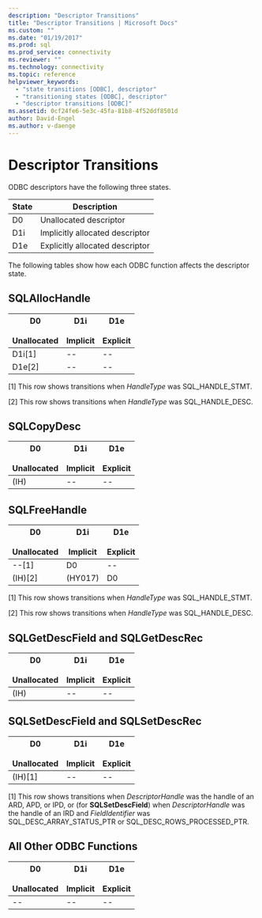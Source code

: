 ```yaml
---
description: "Descriptor Transitions"
title: "Descriptor Transitions | Microsoft Docs"
ms.custom: ""
ms.date: "01/19/2017"
ms.prod: sql
ms.prod_service: connectivity
ms.reviewer: ""
ms.technology: connectivity
ms.topic: reference
helpviewer_keywords: 
  - "state transitions [ODBC], descriptor"
  - "transitioning states [ODBC], descriptor"
  - "descriptor transitions [ODBC]"
ms.assetid: 0cf24fe6-5e3c-45fa-81b8-4f52ddf8501d
author: David-Engel
ms.author: v-daenge
---
```

# Descriptor Transitions
ODBC descriptors have the following three states.  
  
|State|Description|  
|-----------|-----------------|  
|D0|Unallocated descriptor|  
|D1i|Implicitly allocated descriptor|  
|D1e|Explicitly allocated descriptor|  
  
 The following tables show how each ODBC function affects the descriptor state.  
  
## SQLAllocHandle  
  
|D0<br /><br /> Unallocated|D1i<br /><br /> Implicit|D1e<br /><br /> Explicit|  
|------------------------|----------------------|----------------------|  
|D1i[1]|--|--|  
|D1e[2]|--|--|  
  
 [1]   This row shows transitions when *HandleType* was SQL_HANDLE_STMT.  
  
 [2]   This row shows transitions when *HandleType* was SQL_HANDLE_DESC.  
  
## SQLCopyDesc  
  
|D0<br /><br /> Unallocated|D1i<br /><br /> Implicit|D1e<br /><br /> Explicit|  
|------------------------|----------------------|----------------------|  
|(IH)|--|--|  
  
## SQLFreeHandle  
  
|D0<br /><br /> Unallocated|D1i<br /><br /> Implicit|D1e<br /><br /> Explicit|  
|------------------------|----------------------|----------------------|  
|--[1]|D0|--|  
|(IH)[2]|(HY017)|D0|  
  
 [1]   This row shows transitions when *HandleType* was SQL_HANDLE_STMT.  
  
 [2]   This row shows transitions when *HandleType* was SQL_HANDLE_DESC.  
  
## SQLGetDescField and SQLGetDescRec  
  
|D0<br /><br /> Unallocated|D1i<br /><br /> Implicit|D1e<br /><br /> Explicit|  
|------------------------|----------------------|----------------------|  
|(IH)|--|--|  
  
## SQLSetDescField and SQLSetDescRec  
  
|D0<br /><br /> Unallocated|D1i<br /><br /> Implicit|D1e<br /><br /> Explicit|  
|------------------------|----------------------|----------------------|  
|(IH)[1]|--|--|  
  
 [1]   This row shows transitions when *DescriptorHandle* was the handle of an ARD, APD, or IPD, or (for **SQLSetDescField**) when *DescriptorHandle* was the handle of an IRD and *FieldIdentifier* was SQL_DESC_ARRAY_STATUS_PTR or SQL_DESC_ROWS_PROCESSED_PTR.  
  
## All Other ODBC Functions  
  
|D0<br /><br /> Unallocated|D1i<br /><br /> Implicit|D1e<br /><br /> Explicit|  
|------------------------|----------------------|----------------------|  
|--|--|--|
